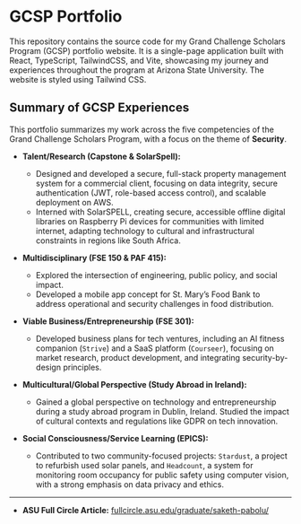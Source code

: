 # GCSP Portfolio

This repository contains the source code for my Grand Challenge Scholars Program (GCSP) portfolio website. It is a single-page application built with React, TypeScript, TailwindCSS, and Vite, showcasing my journey and experiences throughout the program at Arizona State University. The website is styled using Tailwind CSS.

## Summary of GCSP Experiences

This portfolio summarizes my work across the five competencies of the Grand Challenge Scholars Program, with a focus on the theme of **Security**.

- **Talent/Research (Capstone & SolarSpell):**
  - Designed and developed a secure, full-stack property management system for a commercial client, focusing on data integrity, secure authentication (JWT, role-based access control), and scalable deployment on AWS.
  - Interned with SolarSPELL, creating secure, accessible offline digital libraries on Raspberry Pi devices for communities with limited internet, adapting technology to cultural and infrastructural constraints in regions like South Africa.

- **Multidisciplinary (FSE 150 & PAF 415):**
  - Explored the intersection of engineering, public policy, and social impact.
  - Developed a mobile app concept for St. Mary’s Food Bank to address operational and security challenges in food distribution.

- **Viable Business/Entrepreneurship (FSE 301):**
  - Developed business plans for tech ventures, including an AI fitness companion (`Strive`) and a SaaS platform (`Courseer`), focusing on market research, product development, and integrating security-by-design principles.

- **Multicultural/Global Perspective (Study Abroad in Ireland):**
  - Gained a global perspective on technology and entrepreneurship during a study abroad program in Dublin, Ireland. Studied the impact of cultural contexts and regulations like GDPR on tech innovation.

- **Social Consciousness/Service Learning (EPICS):**
  - Contributed to two community-focused projects: `Stardust`, a project to refurbish used solar panels, and `Headcount`, a system for monitoring room occupancy for public safety using computer vision, with a strong emphasis on data privacy and ethics.

---

- **ASU Full Circle Article:** [fullcircle.asu.edu/graduate/saketh-pabolu/](https://fullcircle.asu.edu/graduate/saketh-pabolu/)
